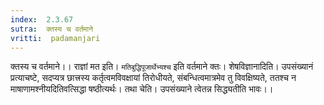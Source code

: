 ```yaml
---
index:  2.3.67
sutra:  क्तस्य च वर्तमाने
vritti:  padamanjari
---
```


क्तस्य च वर्तमाने।। राज्ञां मत इति। `मतिबुद्धिपूजार्थेभ्यश्च` इति वर्तमाने क्तः। शेषविज्ञानादिति। उपसंख्यानं प्रत्याचष्टे, सदप्यत्र छात्त्रस्य कर्तृत्वमविवक्षायां तिरोधीयते, संबन्धित्वमात्रमेव तु विवक्षिष्यते, ततश्च न माषाणामश्नीयदितिवत्सिद्धा षष्ठीत्यर्थः। तथा चेति। उपसंख्याने त्वेतन्न सिद्ध्यतीति भावः।।
